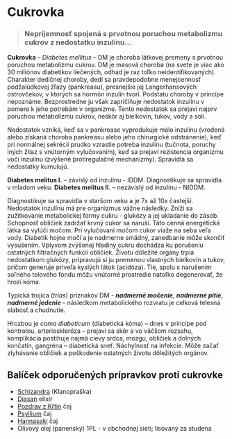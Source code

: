 Cukrovka
========


> ### Nepríjemnosť spojená s prvotnou poruchou metabolizmu cukrov z nedostatku inzulínu…
>
>

**Cukrovka** – *Diabetes mellitus* – DM je choroba látkovej premeny s prvotnou
poruchou metabolizmu cukrov. DM je masová choroba (na svete je viac ako 30
miliónov diabetikov liečených, odhad je raz toľko neidentifikovaných). Charakter
dedičnej choroby, dedí sa pravdepodobne menejcennosť podžalúdkovej žľazy
(pankreasu), presnejšie jej Langerhansových ostrovčekov, v ktorých sa hormón
inzulín tvorí. Podstatu choroby v princípe nepoznáme. Bezprostredne ju však
zapríčiňuje nedostatok inzulínu v pomere k jeho potrebám v organizme. Tento
nedostatok sa prejaví najprv poruchou metabolizmu cukrov, neskôr aj bielkovín,
tukov, vody a solí.

Nedostatok vzniká, keď sa v pankrease vyprodukuje málo inzulínu (vrodená alebo
získaná choroba pankreasu alebo jeho chirurgické odstránenie), keď pri normálnej
sekrécií prudko vzrastie potreba inzulínu (tučnota, poruchy iných žliaz s
vnútorným vylučovaním), keď sa prejaví rezistencia organizmu voči inzulínu
(zvýšené protiregulačné mechanizmy). Spravidla sa nedostatky kumulujú.

**Diabetes melitus I.** – závislý od inzulínu - IDDM. Diagnostikuje sa spravidla
v mladom veku.   **Diabetes melitus II.** – nezávislý od inzulínu - NIDDM.

Diagnostikuje sa spravidla v staršom veku a je 7x až 10x častejší. Nedostatok
inzulínu má pre organizmus vážne následky. Zníži sa zužitkovanie metabolickej
formy cukru - glukózy a jej ukladanie do zásob. Schopnosť obličiek zadržať krvný
cukor sa naruší. Táto cenná energetická látka sa vylúči močom. Pri vylučovaní
močom cukor viaže na seba veľa vody. Diabetik hojne močí a je nadmerne smädný,
zanedbanie môže skončiť vysušením. Vplyvom zvýšenej hladiny cukru dochádza ku
porušeniu ostatných filtračných funkcií obličiek. Životu dôležité orgány trpia
nedostatkom glukózy, pripravujú si ju premenou vlastných bielkovín a tukov,
pričom generuje priveľa kyslých látok (acidóza). Tie, spolu s narušením soľného
telového fondu môžu vnútorné prostredie natoľko degenerovať, že hrozí kóma.

Typická trojica (*trias*) príznakov DM - ***nadmerné močenie***, ***nadmerné
pitie***, ***nadmerné jedenie*** - následkom metabolického rozvratu je celková
telesná slabosť a chudnutie.

Hrozbou je *coma diabeticum* (diabetická kóma) – dnes v princípe pod kontrolou,
arterioskleróza – prejaví sa skôr a vo väčšom rozsahu, komplikácia postihuje
najmä cievy srdca, mozgu, obličiek a dolných končatín, gangréna – diabetická
sneť.   Náchylnosť na infekcie. Môže začať zlyhávanie obličiek a poškodenie
ostatných životu dôležitých orgánov.

Balíček odporučených prípravkov proti cukrovke
----------------------------------------------

* [Schizandra](../tinktury/schizandra) (Klanopraška)
* [Diasan](../elixiry/diasan) elixír
* [Pozdrav z Křtin](../caje/pozdrav-ze-krtin) čaj
* [Psyllium](../caje/psyllium) čaj
* [Hannasaki](../caje/hannasaki) čaj
* Olivový olej (panenský) 1PL - v obchodnej sieti; lisovaný za studena
